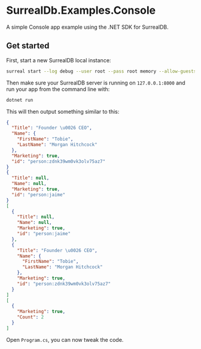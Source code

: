 # SurrealDb.Examples.Console

A simple Console app example using the .NET SDK for SurrealDB.

## Get started

First, start a new SurrealDB local instance:

```sh
surreal start --log debug --user root --pass root memory --allow-guests
```

Then make sure your SurrealDB server is running on `127.0.0.1:8000` and run your app from the command line with:

```sh
dotnet run
```

This will then output something similar to this:

```json
{
  "Title": "Founder \u0026 CEO",
  "Name": {
    "FirstName": "Tobie",
    "LastName": "Morgan Hitchcock"
  },
  "Marketing": true,
  "id": "person:zdnk39wm0vk3olv75az7"
}
{
  "Title": null,
  "Name": null,
  "Marketing": true,
  "id": "person:jaime"
}
[
  {
    "Title": null,
    "Name": null,
    "Marketing": true,
    "id": "person:jaime"
  },
  {
    "Title": "Founder \u0026 CEO",
    "Name": {
      "FirstName": "Tobie",
      "LastName": "Morgan Hitchcock"
    },
    "Marketing": true,
    "id": "person:zdnk39wm0vk3olv75az7"
  }
]
[
  {
    "Marketing": true,
    "Count": 2
  }
]
```

Open `Program.cs`, you can now tweak the code.